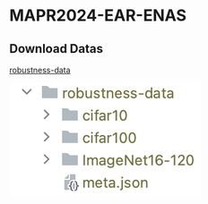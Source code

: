 # MAPR2024-EAR-ENAS


## Download Datas

[robustness-data](https://github.com/nokavietnam/MAPR2024-EAR-ENAS/tree/main/data/robustness-data)


![data-folder](assets/data-folder.png)